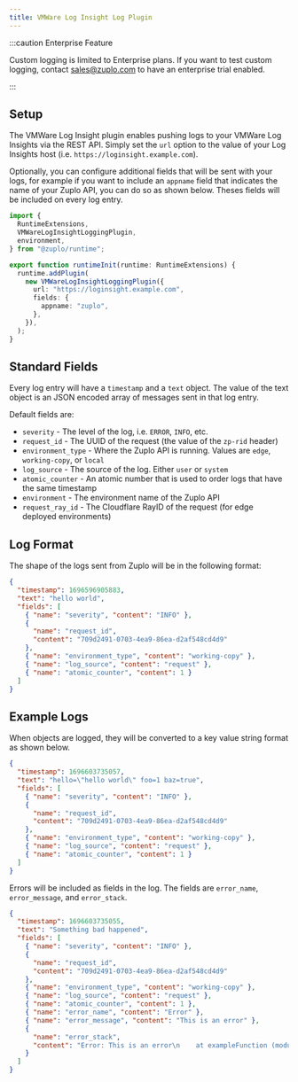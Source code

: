 ```yaml
---
title: VMWare Log Insight Log Plugin
---
```


:::caution Enterprise Feature

Custom logging is limited to Enterprise plans. If you want to test custom
logging, contact [sales@zuplo.com](mailto:sales@zuplo.com) to have an enterprise
trial enabled.

:::

## Setup

The VMWare Log Insight plugin enables pushing logs to your VMWare Log Insights
via the REST API. Simply set the `url` option to the value of your Log Insights
host (i.e. `https://loginsight.example.com`).

Optionally, you can configure additional fields that will be sent with your
logs, for example if you want to include an `appname` field that indicates the
name of your Zuplo API, you can do so as shown below. Theses fields will be
included on every log entry.

```ts title="modules/zuplo.runtime.ts"
import {
  RuntimeExtensions,
  VMWareLogInsightLoggingPlugin,
  environment,
} from "@zuplo/runtime";

export function runtimeInit(runtime: RuntimeExtensions) {
  runtime.addPlugin(
    new VMWareLogInsightLoggingPlugin({
      url: "https://loginsight.example.com",
      fields: {
        appname: "zuplo",
      },
    }),
  );
}
```

## Standard Fields

Every log entry will have a `timestamp` and a `text` object. The value of the
text object is an JSON encoded array of messages sent in that log entry.

Default fields are:

- `severity` - The level of the log, i.e. `ERROR`, `INFO`, etc.
- `request_id` - The UUID of the request (the value of the `zp-rid` header)
- `environment_type` - Where the Zuplo API is running. Values are `edge`,
  `working-copy`, or `local`
- `log_source` - The source of the log. Either `user` or `system`
- `atomic_counter` - An atomic number that is used to order logs that have the
  same timestamp
- `environment` - The environment name of the Zuplo API
- `request_ray_id` - The Cloudflare RayID of the request (for edge deployed
  environments)

## Log Format

The shape of the logs sent from Zuplo will be in the following format:

```json
{
  "timestamp": 1696596905883,
  "text": "hello world",
  "fields": [
    { "name": "severity", "content": "INFO" },
    {
      "name": "request_id",
      "content": "709d2491-0703-4ea9-86ea-d2af548cd4d9"
    },
    { "name": "environment_type", "content": "working-copy" },
    { "name": "log_source", "content": "request" },
    { "name": "atomic_counter", "content": 1 }
  ]
}
```

## Example Logs

When objects are logged, they will be converted to a key value string format as
shown below.

```json
{
  "timestamp": 1696603735057,
  "text": "hello=\"hello world\" foo=1 baz=true",
  "fields": [
    { "name": "severity", "content": "INFO" },
    {
      "name": "request_id",
      "content": "709d2491-0703-4ea9-86ea-d2af548cd4d9"
    },
    { "name": "environment_type", "content": "working-copy" },
    { "name": "log_source", "content": "request" },
    { "name": "atomic_counter", "content": 1 }
  ]
}
```

Errors will be included as fields in the log. The fields are `error_name`,
`error_message`, and `error_stack`.

```json
{
  "timestamp": 1696603735055,
  "text": "Something bad happened",
  "fields": [
    { "name": "severity", "content": "INFO" },
    {
      "name": "request_id",
      "content": "709d2491-0703-4ea9-86ea-d2af548cd4d9"
    },
    { "name": "environment_type", "content": "working-copy" },
    { "name": "log_source", "content": "request" },
    { "name": "atomic_counter", "content": 1 },
    { "name": "error_name", "content": "Error" },
    { "name": "error_message", "content": "This is an error" },
    {
      "name": "error_stack",
      "content": "Error: This is an error\n    at exampleFunction (module/foo.ts:32:21)"
    }
  ]
}
```
